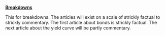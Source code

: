 **[Breakdowns](/sections/breakdowns)**
<divider width="w-1/3" />

This for breakdowns. The articles will exist on a scale of strickly factual to strickly commentary. The first article about bonds is strickly factual. The next article about the yield curve will be partly commentary.

<!-- <nuxt-link to="/breakdowns" class="text-primary-light dark:text-primary-dark underline hover:no-underline transition">
  View my breakdowns
</nxut-link> -->
